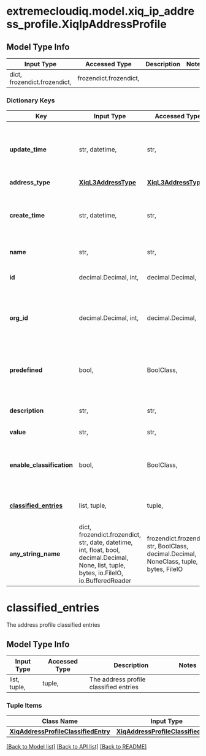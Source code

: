# extremecloudiq.model.xiq_ip_address_profile.XiqIpAddressProfile

## Model Type Info
Input Type | Accessed Type | Description | Notes
------------ | ------------- | ------------- | -------------
dict, frozendict.frozendict,  | frozendict.frozendict,  |  | 

### Dictionary Keys
Key | Input Type | Accessed Type | Description | Notes
------------ | ------------- | ------------- | ------------- | -------------
**update_time** | str, datetime,  | str,  | The last update time | value must conform to RFC-3339 date-time
**address_type** | [**XiqL3AddressType**](XiqL3AddressType.md) | [**XiqL3AddressType**](XiqL3AddressType.md) |  | 
**create_time** | str, datetime,  | str,  | The create time | value must conform to RFC-3339 date-time
**name** | str,  | str,  | Address profile name | 
**id** | decimal.Decimal, int,  | decimal.Decimal,  | The unique identifier | value must be a 64 bit integer
**org_id** | decimal.Decimal, int,  | decimal.Decimal,  | The organization identifier, valid when enabling HIQ feature | [optional] value must be a 64 bit integer
**predefined** | bool,  | BoolClass,  | Flag to describe whether the application is predefined or customised | [optional] 
**description** | str,  | str,  | Address profile description | [optional] 
**value** | str,  | str,  | Address profile value | [optional] 
**enable_classification** | bool,  | BoolClass,  | The flag to enable classification on L3 address profile | [optional] 
**[classified_entries](#classified_entries)** | list, tuple,  | tuple,  | The address profile classified entries | [optional] 
**any_string_name** | dict, frozendict.frozendict, str, date, datetime, int, float, bool, decimal.Decimal, None, list, tuple, bytes, io.FileIO, io.BufferedReader | frozendict.frozendict, str, BoolClass, decimal.Decimal, NoneClass, tuple, bytes, FileIO | any string name can be used but the value must be the correct type | [optional]

# classified_entries

The address profile classified entries

## Model Type Info
Input Type | Accessed Type | Description | Notes
------------ | ------------- | ------------- | -------------
list, tuple,  | tuple,  | The address profile classified entries | 

### Tuple Items
Class Name | Input Type | Accessed Type | Description | Notes
------------- | ------------- | ------------- | ------------- | -------------
[**XiqAddressProfileClassifiedEntry**](XiqAddressProfileClassifiedEntry.md) | [**XiqAddressProfileClassifiedEntry**](XiqAddressProfileClassifiedEntry.md) | [**XiqAddressProfileClassifiedEntry**](XiqAddressProfileClassifiedEntry.md) |  | 

[[Back to Model list]](../../README.md#documentation-for-models) [[Back to API list]](../../README.md#documentation-for-api-endpoints) [[Back to README]](../../README.md)

